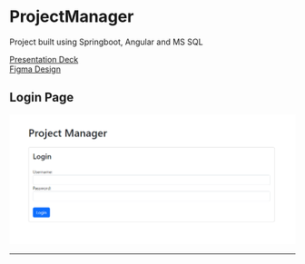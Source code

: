 # ProjectManager
Project built using Springboot, Angular and MS SQL

<a href="https://www.canva.com/design/DAFrk7zS6aA/DKRECCkms3rdemG9zIPWSw/view?utm_content=DAFrk7zS6aA&utm_campaign=designshare&utm_medium=link&utm_source=publishsharelink" target="_blank">Presentation Deck</a><br>
<a href="https://www.figma.com/file/VD8oIRaxwMUKaIb7Ot9NNy/Project-Management?type=whiteboard&node-id=0-1&t=wIavNz8JOCoLSPnF-0" target="_blank">Figma Design</a><br>


## Login Page
<img src="https://github.com/Joe-Zhou-Yubin/ProjectManager/raw/main/screenshots/Login_Page.png" alt="Login Page Screenshot" width="600">

---
